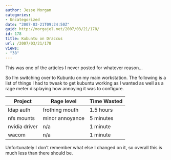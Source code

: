 ```yaml
---
author: Jesse Morgan
categories:
- Uncategorized
date: "2007-03-21T09:24:50Z"
guid: http://morgajel.net/2007/03/21/178/
id: 178
title: Kubuntu on Draccus
url: /2007/03/21/178
views:
- "38"
---
```


This was one of the articles I never posted for whatever reason…

So I’m switching over to Kubuntu on my main workstation. The following is a list of things I had to tweak to get kubuntu working as I wanted as well as a rage meter displaying how annoying it was to configure.

| Project | Rage level | Time Wasted |
|---|---|---|
| ldap auth | frothing mouth | 1.5 hours |
| nfs mounts | minor annoyance | 5 minutes |
| nvidia driver | n/a | 1 minute |
| wacom | n/a | 1 minute |

Unfortunately I don’t remember what else I changed on it, so overall this is much less than there should be.